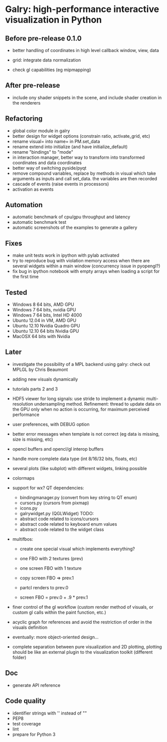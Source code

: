Galry: high-performance interactive visualization in Python
===========================================================

Before pre-release 0.1.0
------------------------

  * better handling of coordinates in high level callback
        window, view, data
  * grid: integrate data normalization
  
  * check gl capabilities (eg mipmapping)
  
  
After pre-release
-----------------
  
  * include ony shader snippets in the scene, and include shader creation
    in the renderers

    
Refactoring
-----------

  * global color module in galry
  * better design for widget options (constrain ratio, activate_grid, etc)
  * rename visual= into name= in PM.set_data
  * rename extend into initialize (and have initialize_default)
  * rename "bindings" to "mode"
  * in interaction manager, better way to transform into transformed coordinates
    and data coordinates
  * better way of switching pyside/pyqt
  * remove compound variables, replace by methods in visual which take
    arguments as inputs and call set_data. the variables are then recorded
  * cascade of events (raise events in processors)
  * activation as events


Automation
----------
  
  * automatic benchmark of cpu/gpu throughput and latency
  * automatic benchmark test
  * automatic screenshots of the examples to generate a gallery

  
Fixes
-----

  * make unit tests work in ipython with pylab activated
  * try to reproduce bug with violation memory access when there are several
    widgets within a main window (concurrency issue in pyopengl?)  
  * fix bug in ipython notebook with empty arrays when loading a script
    for the first time
    
  
Tested
------

  * Windows 8 64 bits, AMD GPU
  * Windows 7 64 bits, nvidia GPU
  * Windows 7 64 bits, Intel HD 4000
  * Ubuntu 12.04 in VM, AMD GPU
  * Ubuntu 12.10 Nvidia Quadro GPU
  * Ubuntu 12.10 64 bits Nvidia GPU
  * MacOSX 64 bits with Nvidia


Later
-----

  * investigate the possibility of a MPL backend using galry: check out
    MPLGL by Chris Beaumont
  * adding new visuals dynamically
  * tutorials parts 2 and 3
  * HDF5 viewer for long signals: use stride to implement a dynamic 
    multi-resolution undersampling method.
    Refinement: thread to update data on the GPU only when no action is occurring,
    for maximum perceived performance
  * user preferences, with DEBUG option
  * better error messages when template is not correct (eg data is missing,
    size is missing, etc)
  * opencl buffers and opencl/gl interop buffers
  * handle more complete data type (int 8/16/32 bits, floats, etc)  
  * several plots (like subplot) with different widgets, linking possible
  * colormaps
  * support for wx?
    QT dependencies:
      * bindingmanager.py (convert from key string to 
        QT enum)
      * cursors.py (cursors from pixmap)
      * icons.py
      * galrywidget.py (QGLWidget)
    TODO:
      * abstract code related to icons/cursors
      * abstract code related to keyboard enum values      
      * abstract code related to the widget class
  * multifbos:
      * create one special visual which implements everything?
      * one FBO with 2 textures (prev)
      * one screen FBO with 1 texture
      
      * copy screen FBO => prev.1
      * partcl renders to prev.0
      * screen FBO = prev.0 + .9 * prev.1
  
  * finer control of the gl workflow (custom render method of visuals, or 
    custom gl calls within the paint function, etc.)
  * acyclic graph for references and avoid the restriction of order in
    the visuals definition
  * eventually: more object-oriented design...
  * complete separation between pure visualization and 2D plotting,
    plotting should be like an external plugin to the visualization toolkit
    (different folder)
  
  
Doc
---

  * generate API reference

  
Code quality
------------

  * identifier strings with '' instead of ""
  * PEP8
  * test coverage
  * lint
  * prepare for Python 3

  